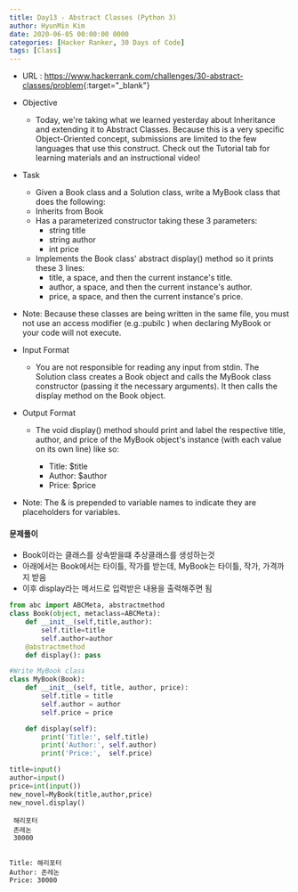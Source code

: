 ```yaml
---
title: Day13 - Abstract Classes (Python 3)
author: HyunMin Kim
date: 2020-06-05 00:00:00 0000
categories: [Hacker Ranker, 30 Days of Code]
tags: [Class]
---
```


- URL : <https://www.hackerrank.com/challenges/30-abstract-classes/problem>{:target="_blank"}

- Objective
    - Today, we're taking what we learned yesterday about Inheritance and extending it to Abstract Classes. Because this is a very specific Object-Oriented concept, submissions are limited to the few languages that use this construct. Check out the Tutorial tab for learning materials and an instructional video!

- Task
    - Given a Book class and a Solution class, write a MyBook class that does the following:
    - Inherits from Book
    - Has a parameterized constructor taking these 3 parameters:
        - string title
        - string author
        - int price
    - Implements the Book class' abstract display() method so it prints these 3 lines:
        - title, a space, and then the current instance's title.
        - author, a space, and then the current instance's author.
        - price, a space, and then the current instance's price.
- Note: Because these classes are being written in the same file, you must not use an access modifier (e.g.:pubilc ) when declaring MyBook or your code will not execute.

- Input Format
    - You are not responsible for reading any input from stdin. The Solution class creates a Book object and calls the MyBook class constructor (passing it the necessary arguments). It then calls the display method on the Book object.

- Output Format
    - The void display() method should print and label the respective title, author, and price of the MyBook object's instance (with each value on its own line) like so:

        - Title: \$title
        - Author: \$author
        - Price: \$price

- Note: The & is prepended to variable names to indicate they are placeholders for variables.

#### 문제풀이
- Book이라는 클래스를 상속받을떄 추상클래스를 생성하는것
- 아래에서는 Book에서는 타이틀, 작가를 받는데, MyBook는 타이틀, 작가, 가격까지 받음
- 이후 display라는 메서드로 입력받은 내용을 출력해주면 됨


```python
from abc import ABCMeta, abstractmethod
class Book(object, metaclass=ABCMeta):
    def __init__(self,title,author):
        self.title=title
        self.author=author   
    @abstractmethod
    def display(): pass

#Write MyBook class
class MyBook(Book):
    def __init__(self, title, author, price):
        self.title = title
        self.author = author
        self.price = price

    def display(self):
        print('Title:', self.title)
        print('Author:', self.author)
        print('Price:',  self.price)
```


```python
title=input()
author=input()
price=int(input())
new_novel=MyBook(title,author,price)
new_novel.display()
```

     해리포터
     존레논
     30000


    Title: 해리포터
    Author: 존레논
    Price: 30000